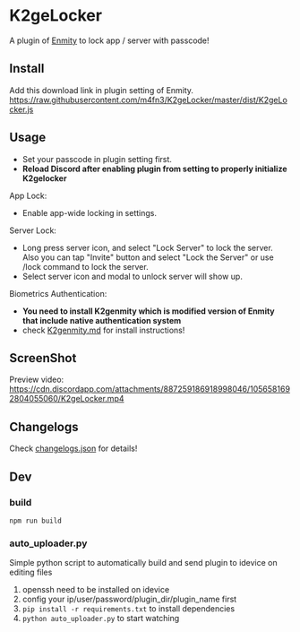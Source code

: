 # K2geLocker
A plugin of [Enmity](https://enmity.app/) to lock app / server with passcode!

## Install
Add this download link in plugin setting of Enmity.
https://raw.githubusercontent.com/m4fn3/K2geLocker/master/dist/K2geLocker.js

## Usage
- Set your passcode in plugin setting first.
- **Reload Discord after enabling plugin from setting to properly initialize K2gelocker**

App Lock:
- Enable app-wide locking in settings. 

Server Lock:
- Long press server icon, and select "Lock Server" to lock the server.<br>
  Also you can tap "Invite" button and select "Lock the Server" or use /lock command to lock the server.
- Select server icon and modal to unlock server will show up.

Biometrics Authentication:
- **You need to install K2genmity which is modified version of Enmity that include native authentication system**
- check [K2genmity.md](https://github.com/m4fn3/K2geLocker/blob/master/K2genmity.md) for install instructions!

## ScreenShot
Preview video:
https://cdn.discordapp.com/attachments/887259186918998046/1056581692804055060/K2geLocker.mp4

## Changelogs
Check [changelogs.json](https://github.com/m4fn3/K2geLocker/blob/master/changelogs.json) for details!

## Dev
### build
`npm run build`
### auto_uploader.py
Simple python script to automatically build and send plugin to idevice on editing files
1. openssh need to be installed on idevice
2. config your ip/user/password/plugin_dir/plugin_name first
3. `pip install -r requirements.txt` to install dependencies
4. `python auto_uploader.py` to start watching